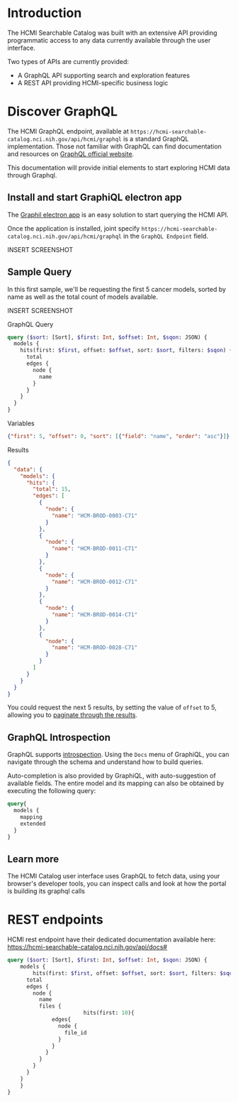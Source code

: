 # Introduction

The HCMI Searchable Catalog was built with an extensive API providing programmatic access to any data currently available through the user interface.

Two types of APIs are currently provided:

* A GraphQL API supporting search and exploration features
* A REST API providing HCMI-specific business logic

# Discover GraphQL

The HCMI GraphQL endpoint, available at `https://hcmi-searchable-catalog.nci.nih.gov/api/hcmi/graphql` is a standard GraphQL implementation. Those not familiar with GraphQL can find documentation and resources on [GraphQL official website](https://graphql.org/learn/).

This documentation will provide initial elements to start exploring HCMI data through Graphql.

## Install and start GraphiQL electron app

The [Graphil electron app](https://electronjs.org/apps/graphiql) is an easy solution to start querying the HCMI API. 

Once the application is installed, joint specify `https://hcmi-searchable-catalog.nci.nih.gov/api/hcmi/graphql` in the `GraphQL Endpoint` field.

INSERT SCREENSHOT

## Sample Query

In this first sample, we'll be requesting the first 5 cancer models, sorted by name as well as the total count of models available.

INSERT SCREENSHOT

GraphQL Query
```graphQL
query ($sort: [Sort], $first: Int, $offset: Int, $sqon: JSON) {
  models {
    hits(first: $first, offset: $offset, sort: $sort, filters: $sqon) {
      total
      edges {
        node {
          name
        }
      }
    }
  }  
}
```

Variables
```json
{"first": 5, "offset": 0, "sort": [{"field": "name", "order": "asc"}]}
```

Results
```json
{
  "data": {
    "models": {
      "hits": {
        "total": 15,
        "edges": [
          {
            "node": {
              "name": "HCM-BROD-0003-C71"
            }
          },
          {
            "node": {
              "name": "HCM-BROD-0011-C71"
            }
          },
          {
            "node": {
              "name": "HCM-BROD-0012-C71"
            }
          },
          {
            "node": {
              "name": "HCM-BROD-0014-C71"
            }
          },
          {
            "node": {
              "name": "HCM-BROD-0028-C71"
            }
          }
        ]
      }
    }
  }
}
```

You could request the next 5 results, by setting the value of `offset` to 5, allowing you to [paginate through the results](https://graphql.org/learn/pagination/).

## GraphQL Introspection

GraphQL supports [introspection](https://graphql.org/learn/introspection/). Using the `Docs` menu of GraphiQL, you can navigate through the schema and understand how to build queries.

Auto-completion is also provided by GraphiQL, with auto-suggestion of available fields. The entire model and its mapping can also be obtained by executing the following query:
```graphql
query{
  models {
    mapping
    extended
  }
}
```

## Learn more

The HCMI Catalog user interface uses GraphQL to fetch data, using your browser's developer tools, you can inspect calls and look at how the portal is building its graphql calls

# REST endpoints

HCMI rest endpoint have their dedicated documentation available here: https://hcmi-searchable-catalog.nci.nih.gov/api/docs#

```graphql
query ($sort: [Sort], $first: Int, $offset: Int, $sqon: JSON) {
	models {
		hits(first: $first, offset: $offset, sort: $sort, filters: $sqon) {
      total
      edges {
        node {
          name
          files {
						hits(first: 10){
              edges{
                node {
                  file_id
                }
              }
            }
          }
        }
      }
    }
	}  
}
```

